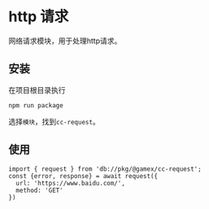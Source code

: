 # http 请求

网络请求模块，用于处理http请求。

## 安装

在项目根目录执行
```Shell
npm run package
```

选择```模块```，找到```cc-request```。

## 使用

```
import { request } from 'db://pkg/@gamex/cc-request';
const {error, response} = await request({
  url: 'https://www.baidu.com/',
  method: 'GET'
})
```